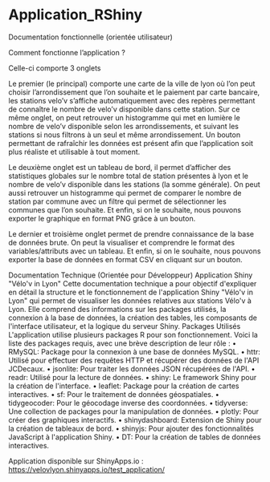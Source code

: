# Application_RShiny
Documentation fonctionnelle (orientée utilisateur)

Comment fonctionne l’application ?

Celle-ci comporte 3 onglets 

Le premier (le principal) comporte une carte de la ville de lyon où l’on peut choisir l’arrondissement que l’on souhaite et le paiement par carte bancaire, les stations velo’v s’affiche automatiquement avec des repères permettant de connaître le nombre de velo’v disponible dans cette station.
Sur ce même onglet, on peut retrouver un histogramme qui met en lumière le nombre de velo’v disponible selon les arrondissements, et suivant les stations si nous filtrons à un seul et même arrondissement. Un bouton permettant de rafraîchir les données est présent afin que l’application soit plus réaliste et utilisable à tout moment.

Le deuxième onglet est un tableau de bord, il permet d’afficher des statistiques globales sur le nombre total de station présentes à lyon et le nombre de velo’v disponible dans les stations (la somme générale). On peut aussi retrouver un histogramme qui permet de comparer le nombre de station par commune avec un filtre qui permet de sélectionner les communes que l’on souhaite. Et enfin, si on le souhaite, nous pouvons exporter le graphique en format PNG grâce à un bouton.

Le dernier et troisième onglet permet de prendre connaissance de la base de données brute. On peut la visualiser et comprendre le format des variables/attributs avec un tableau. Et enfin, si on le souhaite, nous pouvons exporter la base de données en format CSV en cliquant sur un bouton.

Documentation Technique (Orientée pour Développeur)
Application Shiny "Vélo'v in Lyon"
Cette documentation technique a pour objectif d'expliquer en détail la structure et le fonctionnement de l'application Shiny "Vélo'v in Lyon" qui permet de visualiser les données relatives aux stations Vélo'v à Lyon. Elle comprend des informations sur les packages utilisés, la connexion à la base de données, la création des tables, les composants de l'interface utilisateur, et la logique du serveur Shiny.
Packages Utilisés
L'application utilise plusieurs packages R pour son fonctionnement. Voici la liste des packages requis, avec une brève description de leur rôle :
•	RMySQL: Package pour la connexion à une base de données MySQL.
•	httr: Utilisé pour effectuer des requêtes HTTP et récupérer des données de l'API JCDecaux.
•	jsonlite: Pour traiter les données JSON récupérées de l'API.
•	readr: Utilisé pour la lecture de données.
•	shiny: Le framework Shiny pour la création de l'interface.
•	leaflet: Package pour la création de cartes interactives.
•	sf: Pour le traitement de données géospatiales.
•	tidygeocoder: Pour le géocodage inverse des coordonnées.
•	tidyverse: Une collection de packages pour la manipulation de données.
•	plotly: Pour créer des graphiques interactifs.
•	shinydashboard: Extension de Shiny pour la création de tableaux de bord.
•	shinyjs: Pour ajouter des fonctionnalités JavaScript à l'application Shiny.
•	DT: Pour la création de tables de données interactives.

Application disponible sur ShinyApps.io :  https://velovlyon.shinyapps.io/test_application/
